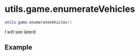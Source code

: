 # utils.game.enumerateVehicles

```lua
utils.game.enumerateVehicles()
```
I will see laterd

## Example
```lua

```
